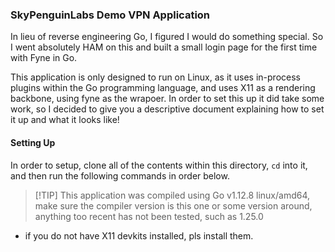 ### SkyPenguinLabs Demo VPN Application

In lieu of reverse engineering Go, I figured I would do something special. So I went absolutely HAM on this and built a small login page for the first time with Fyne in Go. 

This application is only designed to run on Linux, as it uses in-process plugins within the Go programming language, and uses X11 as a rendering backbone, using fyne as the wrapoer. In order to set this up
it did take some work, so I decided to give you a descriptive document explaining how to set it up and what it looks like!


#### Setting Up

In order to setup, clone all of the contents within this directory, `cd` into it, and then run the following commands in order below.

> [!TIP] This application was compiled using Go v1.12.8 linux/amd64, make sure the compiler version is this one or some version around, anything too recent has not been tested, such as 1.25.0 


* if you do not have X11 devkits installed, pls install them.

